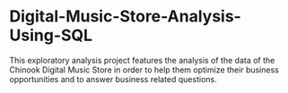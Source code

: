 # Digital-Music-Store-Analysis-Using-SQL
This exploratory analysis project features the analysis of the data of the Chinook Digital Music Store in order to help them optimize their business opportunities and to answer business related questions.
